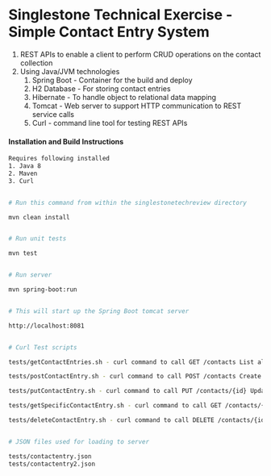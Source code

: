 
# Singlestone Technical Exercise - Simple Contact Entry System

1. REST APIs to enable a client to perform CRUD operations on the contact collection
2. Using Java/JVM technologies
    1. Spring Boot - Container for the build and deploy
    2. H2 Database - For storing contact entries
    3. Hibernate - To handle object to relational data mapping
    4. Tomcat - Web server to support HTTP communication to REST service calls
    5. Curl - command line tool for testing REST APIs
 

#### Installation and Build Instructions
```sh
Requires following installed
1. Java 8
2. Maven
3. Curl


# Run this command from within the singlestonetechreview directory

mvn clean install


# Run unit tests

mvn test


# Run server

mvn spring-boot:run


# This will start up the Spring Boot tomcat server

http://localhost:8081


# Curl Test scripts 

tests/getContactEntries.sh - curl command to call GET /contacts List all contacts

tests/postContactEntry.sh - curl command to call POST /contacts Create a new contact

tests/putContactEntry.sh - curl command to call PUT /contacts/{id} Update a contact

tests/getSpecificContactEntry.sh - curl command to call GET /contacts/{id} Get a specific contact

tests/deleteContactEntry.sh - curl command to call DELETE /contacts/{id} Delete a contact


# JSON files used for loading to server

tests/contactentry.json
tests/contactentry2.json

```
